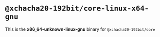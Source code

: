 # `@xchacha20-192bit/core-linux-x64-gnu`

This is the **x86_64-unknown-linux-gnu** binary for `@xchacha20-192bit/core`
